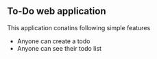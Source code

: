 ## To-Do web application

This application conatins following simple features

- Anyone can create a todo
- Anyone can see their todo list